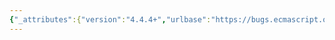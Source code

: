 ```yaml
---
{"_attributes":{"version":"4.4.4+","urlbase":"https://bugs.ecmascript.org/","maintainer":"dherman@mozilla.com"},"bug":{"bug_id":3958,"creation_ts":"2015-02-16 11:37:00 -0800","short_desc":"9.3: contradiction re [[Construct]]?","delta_ts":"2015-02-19 19:11:11 -0800","product":"Draft for 6th Edition","component":"editorial issue","version":"Rev 33: February 12, 2015 Draft","rep_platform":"All","op_sys":"All","bug_status":"RESOLVED","resolution":"FIXED","priority":"Normal","bug_severity":"normal","everconfirmed":true,"reporter":{"uid":"jmdyck","name":"Michael Dyck"},"assigned_to":{"uid":"allen","name":"Allen Wirfs-Brock"},"long_desc":[{"commentid":12775,"comment_count":0,"who":{"uid":"jmdyck","name":"Michael Dyck"},"bug_when":"2015-02-16 11:37:32 -0800","thetext":"In 9.3 \"Built-in Function Objects\",\npara 4 says:\n    The behaviour specified for each built-in function via algorithm steps\n    or other means is the specification of the function body behaviour for\n    both [[Call]] and [[Construct]] invocations of the function.\n\nbut para 5 says:\n    Built-in function objects that are not identified as constructors do not\n    implement the [[Construct]] internal method unless otherwise specified in\n    the description of a particular function.\n\nThese seem to be contradictory. Is the para 5 sentence obsolete? Or is the para 4 sentence over-general? \n\n---\n\n(Also, it's unclear what para 5's \"otherwise specified\" means. How (and why) would the description of a function indicate that it implements the [[Construct]] internal method *without* identifying the function as a constructor?)"},{"commentid":12778,"comment_count":1,"who":{"uid":"allen","name":"Allen Wirfs-Brock"},"bug_when":"2015-02-16 12:34:25 -0800","thetext":"fixed in rev34 editor's draft\n\nadded a clarifying sentence to paragraphs 4.\n\n\"otherwise specified\" is a general loophole that allows spec. text to explicitly over-ride such general statements on an \"as needed\" basis.\n\nFor example, 19.2.4 doesn't identify bound function instances as constructors, but 9.4.1.3 conditionally give them a [[Construct]] is the target function has a [[Construct]]"},{"commentid":13158,"comment_count":2,"who":{"uid":"allen","name":"Allen Wirfs-Brock"},"bug_when":"2015-02-19 19:11:11 -0800","thetext":"fixed in rev34"}]}}
---
```

